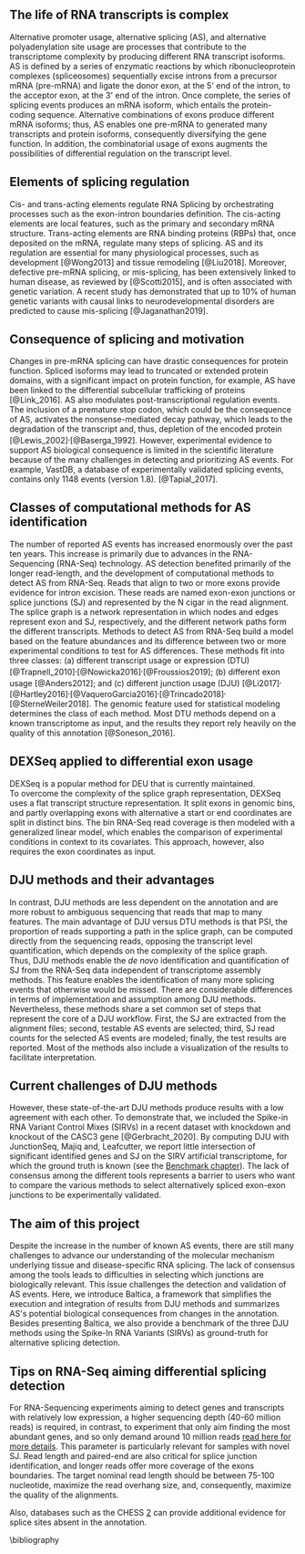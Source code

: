 ## The life of RNA transcripts is complex 
Alternative promoter usage, alternative splicing (AS), and alternative polyadenylation site usage are processes that contribute to the transcriptome complexity by producing different RNA transcript isoforms.
AS is defined by a series of enzymatic reactions by which ribonucleoprotein complexes (spliceosomes) sequentially excise introns from a precursor mRNA (pre-mRNA) and ligate the donor exon, at the 5' end of the intron, to the acceptor exon, at the 3' end of the intron. 
Once complete, the series of splicing events produces an mRNA isoform, which entails the protein-coding sequence. 
Alternative combinations of exons produce different mRNA isoforms; thus, AS enables one pre-mRNA to generated many transcripts and protein isoforms, consequently diversifying the gene function. 
In addition, the combinatorial usage of exons augments the possibilities of differential regulation on the transcript level.

## Elements of splicing regulation

Cis- and trans-acting elements regulate RNA Splicing by orchestrating processes such as the exon-intron boundaries definition.
The cis-acting elements are local features, such as the primary and secondary mRNA structure.
Trans-acting elements are RNA binding proteins (RBPs) that, once deposited on the mRNA, regulate many steps of splicing.
AS and its regulation are essential for many physiological processes, such as development [@Wong2013] and tissue remodeling [@Liu2018].
Moreover, defective pre-mRNA splicing, or mis-splicing, has been extensively linked to human disease, as reviewed by [@Scotti2015], and is often associated with genetic variation.
A recent study has demonstrated that up to 10% of human genetic variants with causal links to neurodevelopmental disorders are predicted to cause mis-splicing [@Jaganathan2019].

## Consequence of splicing and motivation
Changes in pre-mRNA splicing can have drastic consequences for protein function.
Spliced isoforms may lead to truncated or extended protein domains, with a significant impact on protein function, for example, AS have been linked to the differential subcellular trafficking of proteins [@Link_2016].
AS also modulates post-transcriptional regulation events. The inclusion of a premature stop  codon, which could be the consequence of AS, activates the nonsense-mediated decay pathway, which leads to the degradation of the transcript and, thus, depletion of the encoded protein [@Lewis_2002]<sup>,</sup>[@Baserga_1992].
However, experimental evidence to support AS biological consequence is limited in the scientific literature because of the many challenges in detecting and prioritizing AS events.
For example, VastDB, a database of experimentally validated splicing events, contains only 1148 events (version 1.8). [@Tapial_2017].  


## Classes of computational methods for AS identification
The number of reported AS events has increased enormously over the past ten years.
This increase is primarily due to advances in the RNA-Sequencing (RNA-Seq) technology. AS detection benefited primarily of the longer read-length, and the development of computational methods to detect AS from RNA-Seq.
Reads that align to two or more exons provide evidence for intron excision.
These reads are named exon-exon junctions or splice junctions (SJ) and represented by the N cigar in the read alignment.
The splice graph is a network representation in which nodes and edges represent exon and SJ, respectively, and the different network paths form the different transcripts.
Methods to detect AS from RNA-Seq build a model based on the feature abundances and its difference between two or more experimental conditions to test for AS differences.
These methods fit into three classes: (a) different transcript usage or expression (DTU) [@Trapnell_2010]<sup>,</sup>[@Nowicka2016]<sup>,</sup>[@Froussios2019]; (b) different exon usage [@Anders2012]; and (c) different junction usage (DJU) [@Li2017]<sup>,</sup>[@Hartley2016]<sup>,</sup>[@VaqueroGarcia2016]<sup>,</sup>[@Trincado2018]<sup>,</sup>[@SterneWeiler2018].
The genomic feature used for statistical modeling determines the class of each method. 
Most DTU methods depend on a known transcriptome as input, and the results they report rely heavily on the quality of this annotation [@Soneson_2016].

## DEXSeq applied to differential exon usage
DEXSeq is a popular method for DEU that is currently maintained.  
To overcome the complexity of the splice graph representation, DEXSeq uses a flat transcript structure representation.
It split exons in genomic bins, and partly overlapping exons with alternative a start or end coordinates are split in distinct bins. 
The bin RNA-Seq read coverage is then modeled with a generalized linear model, which enables the comparison of experimental conditions in context to its covariates.
This approach, however, also requires the exon coordinates as input. 

## DJU methods and their advantages
In contrast, DJU methods are less dependent on the annotation and are more robust to ambiguous sequencing that reads that map to many features. 
The main advantage of DJU versus DTU methods is that PSI, the proportion of reads supporting a path in the splice graph, can be computed directly from the sequencing reads, opposing the transcript level quantification, which depends on the complexity of the splice graph.  
Thus, DJU methods enable the _de novo_ identification and quantification of SJ from the RNA-Seq data independent of transcriptome assembly methods.
This feature enables the identification of many more splicing events that otherwise would be missed.
There are considerable differences in terms of implementation and assumption among DJU methods. Nevertheless, these methods share a set common set of steps that represent the core of a DJU workflow.
First, the SJ are extracted from the alignment files; second, testable AS events are selected; third, SJ read counts for the selected AS events are modeled; finally, the test results are reported. Most of the methods also include a visualization of the results to facilitate interpretation.

## Current challenges of DJU methods
However, these state-of-the-art DJU methods produce results with a low agreement with each other. 
To demonstrate that, we included the Spike-in RNA Variant Control Mixes (SIRVs) in a recent dataset with knockdown and knockout of the CASC3 gene [@Gerbracht_2020]. 
By computing DJU with JunctionSeq, Majiq and, Leafcutter, we report little intersection of significant identified genes and SJ on the SIRV artificial transcriptome, for which the ground truth is known (see the [Benchmark chapter](benchmark.md)). 
The lack of consensus among the different tools represents a barrier to users who want to compare the various methods to select alternatively spliced exon-exon junctions to be experimentally validated.

## The aim of this project
Despite the increase in the number of known AS events, there are still many challenges to advance our understanding of the molecular mechanism underlying tissue and disease-specific RNA splicing. 
The lack of consensus among the tools leads to difficulties in selecting which junctions are biologically relevant. This issue challenges the detection and validation of AS events. 
Here, we introduce Baltica, a framework that simplifies the execution and integration of results from DJU methods and summarizes AS's potential biological consequences from changes in the annotation.
Besides presenting Baltica, we also provide a benchmark of the three DJU methods using the Spike-In RNA Variants (SIRVs) as ground-truth for alternative splicing detection.

## Tips on RNA-Seq aiming differential splicing detection
For RNA-Sequencing experiments aiming to detect genes and transcripts with relatively low expression, a higher sequencing depth (40-60 million reads) is required, in contrast, to experiment that only aim finding the most abundant genes, and so only demand around 10 million reads [read here for more details](https://support.illumina.com/bulletins/2017/04/considerations-for-rna-seq-read-length-and-coverage-.html). This parameter is particularly relevant for samples with novel SJ. Read length and paired-end are also critical for splice junction identification, and longer reads offer more coverage of the exons boundaries. The target nominal read length should be between 75-100 nucleotide, maximize the read overhang size, and, consequently, maximize the quality of the alignments.

Also, databases such as the CHESS [2](http://ccb.jhu.edu/chess/) can provide additional evidence for splice sites absent in the annotation.


\bibliography

